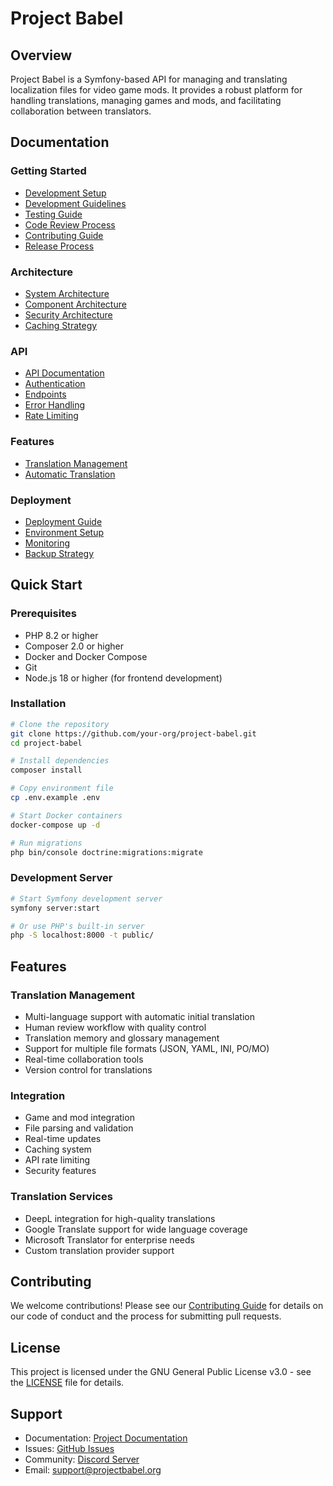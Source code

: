 # Project Babel

## Overview

Project Babel is a Symfony-based API for managing and translating localization files for video game mods. It provides a robust platform for handling translations, managing games and mods, and facilitating collaboration between translators.

## Documentation

### Getting Started
- [Development Setup](docs/development/GETTING_STARTED.md)
- [Development Guidelines](docs/development/GUIDELINES.md)
- [Testing Guide](docs/development/TESTING.md)
- [Code Review Process](docs/development/CODE_REVIEW.md)
- [Contributing Guide](docs/development/CONTRIBUTING.md)
- [Release Process](docs/development/RELEASE_PROCESS.md)

### Architecture
- [System Architecture](docs/architecture/SYSTEM_ARCHITECTURE.md)
- [Component Architecture](docs/architecture/COMPONENT_ARCHITECTURE.md)
- [Security Architecture](docs/architecture/SECURITY_ARCHITECTURE.md)
- [Caching Strategy](docs/architecture/CACHING_STRATEGY.md)

### API
- [API Documentation](docs/api/README.md)
- [Authentication](docs/api/AUTHENTICATION.md)
- [Endpoints](docs/api/ENDPOINTS.md)
- [Error Handling](docs/api/ERROR_HANDLING.md)
- [Rate Limiting](docs/api/RATE_LIMITING.md)

### Features
- [Translation Management](docs/features/TRANSLATION.md)
- [Automatic Translation](docs/features/AUTOMATIC_TRANSLATION.md)

### Deployment
- [Deployment Guide](docs/deployment/DEPLOYMENT.md)
- [Environment Setup](docs/deployment/ENVIRONMENT.md)
- [Monitoring](docs/deployment/MONITORING.md)
- [Backup Strategy](docs/deployment/BACKUP.md)

## Quick Start

### Prerequisites
- PHP 8.2 or higher
- Composer 2.0 or higher
- Docker and Docker Compose
- Git
- Node.js 18 or higher (for frontend development)

### Installation

```bash
# Clone the repository
git clone https://github.com/your-org/project-babel.git
cd project-babel

# Install dependencies
composer install

# Copy environment file
cp .env.example .env

# Start Docker containers
docker-compose up -d

# Run migrations
php bin/console doctrine:migrations:migrate
```

### Development Server

```bash
# Start Symfony development server
symfony server:start

# Or use PHP's built-in server
php -S localhost:8000 -t public/
```

## Features

### Translation Management
- Multi-language support with automatic initial translation
- Human review workflow with quality control
- Translation memory and glossary management
- Support for multiple file formats (JSON, YAML, INI, PO/MO)
- Real-time collaboration tools
- Version control for translations

### Integration
- Game and mod integration
- File parsing and validation
- Real-time updates
- Caching system
- API rate limiting
- Security features

### Translation Services
- DeepL integration for high-quality translations
- Google Translate support for wide language coverage
- Microsoft Translator for enterprise needs
- Custom translation provider support

## Contributing

We welcome contributions! Please see our [Contributing Guide](docs/development/CONTRIBUTING.md) for details on our code of conduct and the process for submitting pull requests.

## License

This project is licensed under the GNU General Public License v3.0 - see the [LICENSE](LICENSE) file for details.

## Support

- Documentation: [Project Documentation](docs/README.md)
- Issues: [GitHub Issues](https://github.com/your-org/project-babel/issues)
- Community: [Discord Server](https://discord.gg/project-babel)
- Email: support@projectbabel.org 